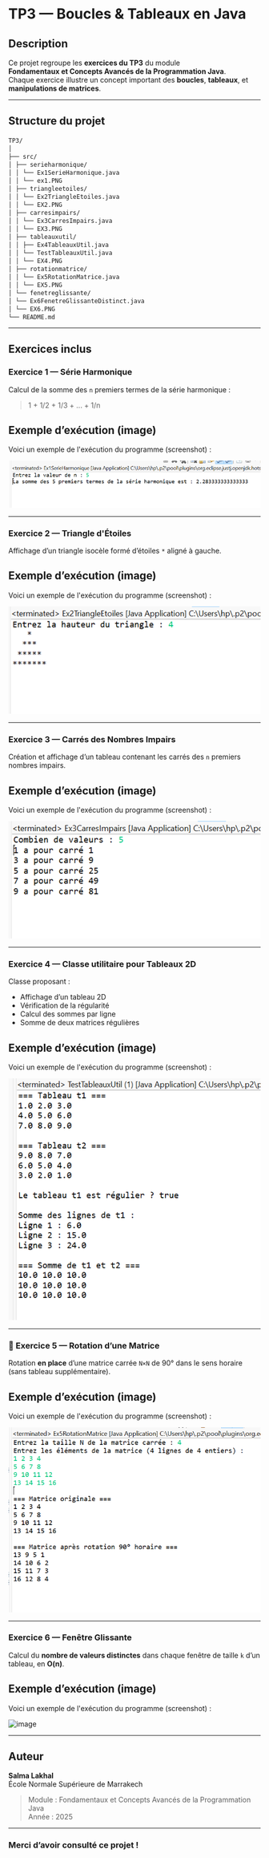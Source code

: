 # TP3 — Boucles & Tableaux en Java

##  Description
Ce projet regroupe les **exercices du TP3** du module  
**Fondamentaux et Concepts Avancés de la Programmation Java**.  
Chaque exercice illustre un concept important des **boucles**, **tableaux**, et **manipulations de matrices**.

---
##  Structure du projet
```
TP3/
│
├── src/
│ ├── serieharmonique/
│ │ └── Ex1SerieHarmonique.java
│ │ └── ex1.PNG
│ ├── triangleetoiles/
│ │ └── Ex2TriangleEtoiles.java
│ │ └── EX2.PNG
│ ├── carresimpairs/
│ │ └── Ex3CarresImpairs.java
│ │ └── EX3.PNG
│ ├── tableauxutil/
│ │ ├── Ex4TableauxUtil.java
│ │ └── TestTableauxUtil.java
│ │ └── EX4.PNG
│ ├── rotationmatrice/
│ │ └── Ex5RotationMatrice.java
│ │ └── EX5.PNG
│ └── fenetreglissante/
│ └── Ex6FenetreGlissanteDistinct.java
│ └── EX6.PNG
└── README.md
```

---

##  Exercices inclus

###  Exercice 1 — Série Harmonique
Calcul de la somme des `n` premiers termes de la série harmonique :
> 1 + 1/2 + 1/3 + ... + 1/n

 ##  Exemple d’exécution (image)
 
Voici un exemple de l'exécution du programme (screenshot) : 

![Exécution du programme](serieharmonique/ex1.PNG)

---

###  Exercice 2 — Triangle d'Étoiles
Affichage d’un triangle isocèle formé d’étoiles `*` aligné à gauche.

 ##  Exemple d’exécution (image)
 
Voici un exemple de l'exécution du programme (screenshot) : 

![Exécution du programme](triangleetoiles/EX2.PNG)

---

###  Exercice 3 — Carrés des Nombres Impairs
Création et affichage d’un tableau contenant les carrés des `n` premiers nombres impairs.

 ##  Exemple d’exécution (image)
 
Voici un exemple de l'exécution du programme (screenshot) : 

![Exécution du programme](carresimpairs/EX3.PNG)

---

###  Exercice 4 — Classe utilitaire pour Tableaux 2D
Classe proposant :
- Affichage d’un tableau 2D  
- Vérification de la régularité  
- Calcul des sommes par ligne  
- Somme de deux matrices régulières
  
 ##  Exemple d’exécution (image)
 
Voici un exemple de l'exécution du programme (screenshot) : 

![Exécution du programme](tableauxutil/EX4.PNG)

---

### 🔹 Exercice 5 — Rotation d’une Matrice
Rotation **en place** d’une matrice carrée `N×N` de 90° dans le sens horaire (sans tableau supplémentaire).

 ##  Exemple d’exécution (image)
 
Voici un exemple de l'exécution du programme (screenshot) : 

![Exécution du programme](rotationmatrice/EX5.PNG)

---

###  Exercice 6 — Fenêtre Glissante
Calcul du **nombre de valeurs distinctes** dans chaque fenêtre de taille `k` d’un tableau, en **O(n)**.

 ##  Exemple d’exécution (image)
 
Voici un exemple de l'exécution du programme (screenshot) : 


<img width="599" height="188" alt="image" src="https://github.com/user-attachments/assets/3acc0efe-559c-4d27-a95c-f6bccc308655" />

---



##  Auteur
**Salma Lakhal**  
École Normale Supérieure de Marrakech  
> Module : Fondamentaux et Concepts Avancés de la Programmation Java  
> Année : 2025  

---

###  Merci d’avoir consulté ce projet !

